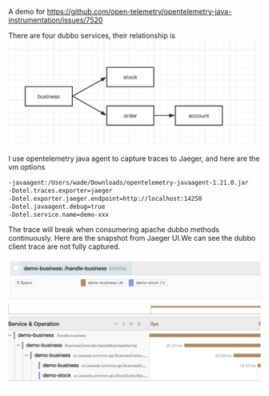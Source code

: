 A demo for https://github.com/open-telemetry/opentelemetry-java-instrumentation/issues/7520

There are four dubbo services, their relationship is 
![relationship.png](relationship.png)

I use opentelemetry java agent to capture traces to Jaeger, and here are the vm options 
```
-javaagent:/Users/wade/Downloads/opentelemetry-javaagent-1.21.0.jar
-Dotel.traces.exporter=jaeger
-Dotel.exporter.jaeger.endpoint=http://localhost:14250
-Dotel.javaagent.debug=true
-Dotel.service.name=demo-xxx
```
The trace will break when consumering apache dubbo methods continuously.
Here are the snapshot from Jaeger UI.We can see the dubbo client trace are not fully captured. 
![trace1.png](trace1.png)
![trace2.png](trace2.png)
